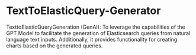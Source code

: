 # TextToElasticQuery-Generator
TexttoElasticQueryGeneration (GenAI): To leverage the capabilities of the GPT Model to facilitate the generation of Elasticsearch queries from natural language text inputs. Additionally, it provides functionality for creating charts based on the generated queries.
